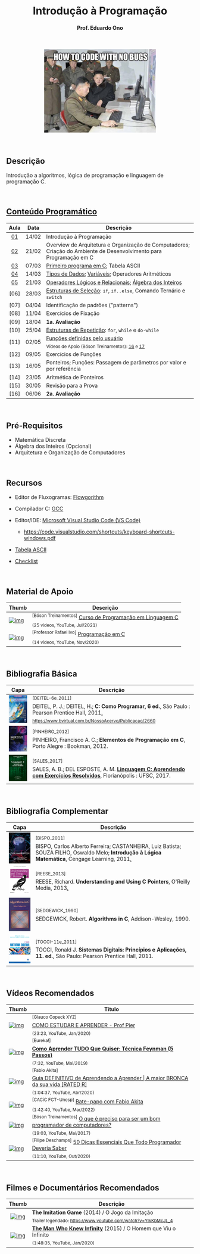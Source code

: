 <h1 align="center">
Introdução à Programação
</h1>
<h4 align="center">
Prof. Eduardo Ono
</h4>

<br>

<p align="center">
  <img src="./imagens/how-to-code-with-no-bugs.png" alt="img" width="300px">
</p>

<br>

## Descrição

Introdução a algoritmos, lógica de programação e linguagem de programação C.

<br>

## [Conteúdo Programático](./conteudo/README.md)

| Aula | Data | Descrição |
| :-: | :-: | --- |
| [01] | 14/02 | Introdução à Programação
| [02] | 21/02 | Overview de Arquitetura e Organização de Computadores; Criação do Ambiente de Desenvolvimento para Programação em C
| [03] | 07/03 | [Primeiro programa em C](./conteudo/03-primeiro-programa-em-c/README.md); Tabela ASCII
| [04] | 14/03 | [Tipos de Dados](./conteudo/04-tipos-de-dados-e-variaveis/tipos-de-dados/README.md); [Variáveis](./conteudo/04-tipos-de-dados-e-variaveis/variaveis/README.md); Operadores Aritméticos
| [05] | 21/03 | [Operadores Lógicos e Relacionais](./conteudo/06-logica-matematica/README.md); [Álgebra dos Inteiros](./conteudo/05-algebra-dos-inteiros/README.md)
| [06] | 28/03 | [Estruturas de Seleção](./conteudo/07-estruturas-de-selecao/README.md): `if`, `if..else`, Comando Ternário e `switch`
| [07] | 04/04 | Identificação de padrões ("patterns")
| [08] | 11/04 | Exercícios de Fixação
| [09] | 18/04 | __1a. Avaliação__
| [10] | 25/04 | [Estruturas de Repetição](./conteudo/08-estruturas-de-repeticao/README.md): `for`, `while` e `do-while`
| [11] | 02/05 | [Funções definidas pelo usuário](./conteudo/09-funcoes/README.md)<br><sub>Vídeos de Apoio (Bóson Treinamentos): [16](https://www.youtube.com/watch?v=tzBq7_Cn_D4&list=PLucm8g_ezqNqzH7SM0XNjsp25AP0MN82R&index=17) e [17](https://www.youtube.com/watch?v=GGkaN_LwR0w&list=PLucm8g_ezqNqzH7SM0XNjsp25AP0MN82R&index=17) </sub>
| [12] | 09/05 | Exercícios de Funções
| [13] | 16/05 | Ponteiros; Funções: Passagem de parâmetros por valor e por referência
| [14] | 23/05 | Aritmética de Ponteiros
| [15] | 30/05 | Revisão para a Prova
| [16] | 06/06 | __2a. Avaliação__

[01]: ./aulas/README.md#aula-01
[02]: ./aulas/README.md#aula-02
[03]: ./aulas/README.md#aula-03
[04]: ./aulas/README.md#aula-04
[05]: ./aulas/README.md#aula-05

<br>

## Pré-Requisitos

* Matemática Discreta
* Álgebra dos Inteiros (Opcional)
* Arquitetura e Organização de Computadores

<br>

## Recursos

* Editor de Fluxogramas: [Flowgorithm](./conteudo/01-ambiente-de-desenvolvimento/README.md)

* Compilador C: [GCC](./conteudo/01-ambiente-de-desenvolvimento/README.md)

* Editor/IDE: [Microsoft Visual Studio Code (VS Code)](./conteudo/01-ambiente-de-desenvolvimento/README.md#microsoft-visual-studio-code-vs-code)

  * https://code.visualstudio.com/shortcuts/keyboard-shortcuts-windows.pdf

* [Tabela ASCII](https://theasciicode.com.ar)

* [Checklist](./conteudo/00-overview/checklist.md)

<br>

## Material de Apoio

| Thumb | Descrição |
| --- | --- |
| [![img](https://img.youtube.com/vi/cZRuFwzjJ8E/default.jpg)](https://youtu.be/cZRuFwzjJ8E) | <sup>[Bóson Treinamentos]</sup> [Curso de Programação em Linguagem C](https://www.youtube.com/playlist?list=PLucm8g_ezqNqzH7SM0XNjsp25AP0MN82R)<br><sub>(25 vídeos, YouTube, Jul/2021)</sub>
| [![img](https://img.youtube.com/vi/UPuOQBocY48/default.jpg)](https://youtu.be/UPuOQBocY48) | <sup>[Professor Rafael Ivo]</sup> [Programação em C](https://www.youtube.com/playlist?list=PLvat2X-KHJNZwUCeTeve_S1qqrBOWhaU9)<br><sub>(14 vídeos, YouTube, Nov/2020)</sub>

<br>

## Bibliografia Básica

| Capa | Descrição |
| :-: | --- |
| <img src="./referencias/capas/DEITEL-6e_2011.jpg" width="100px"> | <sup><a id="DEITEL-6e_2011">[DEITEL-6e_2011]</a></sup><br>DEITEL, P. J.; DEITEL, H.; <strong>C: Como Programar, 6 ed.</strong>, São Paulo : Pearson Prentice Hall, 2011[.](https://app.box.com/s/orpgcu86l21fflmxiqmzdq0cod300i4b)<br><sub>https://www.bvirtual.com.br/NossoAcervo/Publicacao/2660</sub>
| <img src="./referencias/capas/PINHEIRO_2012.jpg" width="100px"> | <sup><a id="PINHEIRO_2012">[PINHEIRO_2012]</a></sup><br>PINHEIRO, Francisco A. C.; <strong>Elementos de Programação em C</strong>, Porto Alegre : Bookman, 2012.
| <img src="./referencias/capas/SALES_2017.jpg" width="100px"> | <sup>[SALES_2017]</sup><br>SALES, A. B.; DEL ESPOSTE, A. M. <strong>[Linguagem C: Aprendendo com Exercícios Resolvidos](https://archive.org/details/livro-linguagem-caprendendo-exercicios-resolvidos-2)</strong>, Florianópolis : UFSC, 2017.

<br>

## Bibliografia Complementar

| Capa | Descrição |
| :-: | --- |
| <img src="./referencias/capas/BISPO_2011.jpg" alt="img" width="100px"> | <sup id="BISPO_2011">[BISPO_2011]</sup><br>BISPO, Carlos Alberto Ferreira; CASTANHEIRA, Luiz Batista; SOUZA FILHO, Oswaldo Melo; __Introdução à Lógica Matemática__, Cengage Learning, 2011[.](https://app.box.com/s/xfv52p02w3bi0s9pnvkf4not5eoaozh5)
| <img src="./referencias/capas/REESE_2013.jpg" alt="img" width="100px"> | <sup id="REESE_2013">[REESE_2013]</sup><br>REESE, Richard. __Understanding and Using C Pointers__, O'Reilly Media, 2013[.](https://app.box.com/s/cbp98oofhokip0yki3gh7khz6zb6htgq)
| <img src="./referencias/capas/SEDGEWICK_1990.jpg" alt="img" width="100px"> | <sup id="SEDGEWICK_1990">[SEDGEWICK_1990]</sup><br>SEDGEWICK, Robert. __Algorithms in C__, Addison-Wesley, 1990.
| <img src="./referencias/capas/TOCCI-11e_2011.jpg" alt="img" width="100px"> | <sup id="TOCCI-11e_2011">[TOCCI-11e_2011]</sup><br>TOCCI, Ronald J. __Sistemas Digitais: Princípios e Aplicações, 11. ed.__, São Paulo: Pearson Prentice Hall, 2011.

<br>

## Vídeos Recomendados

| Thumb | Título |
| --- | --- |
| [![img](https://img.youtube.com/vi/noXqEGIZak8/default.jpg)](https://youtu.be/noXqEGIZak8) | <sup>[Glauco Copeck XYZ]</sup><br>[COMO ESTUDAR E APRENDER - Prof Pier](https://www.youtube.com/watch?v=noXqEGIZak8)<br><sub>(23:23, YouTube, Jan/2020)</sub>
| [![img](https://img.youtube.com/vi/TVHUs67kwRk/default.jpg)](https://www.youtube.com/watch?v=TVHUs67kwRk) | <sup>[Eureka!]</sup><br>[__Como Aprender TUDO Que Quiser: Técnica Feynman (5 Passos)__](https://www.youtube.com/watch?v=TVHUs67kwRk)<br><sub>(7:32, YouTube, Mai/2019)</sub>
| [![img](https://img.youtube.com/vi/oUPaJxk6TZ0/default.jpg)](https://youtu.be/oUPaJxk6TZ0) | <sup>[Fabio Akita]</sup><br>[Guia DEFINITIVO de Aprendendo a Aprender \| A maior BRONCA da sua vida [RATED R]](https://www.youtube.com/watch?v=oUPaJxk6TZ0)<br><sub>(1:04:37, YouTube, Abr/2020)</sub>
| [![img](https://img.youtube.com/vi/i_STkDJ3z5s/default.jpg)](https://youtu.be/i_STkDJ3z5s) | <sup>[CACiC FCT-Unesp]</sup> [Bate-papo com Fabio Akita](https://www.youtube.com/watch?v=i_STkDJ3z5s)<br><sub>(1:42:40, YouTube, Mar/2022)</sub>
| [![img](https://img.youtube.com/vi/ED2aoLnr0oA/default.jpg)](https://youtu.be/ED2aoLnr0oA) | <sup>[Bóson Treinamentos]</sup> [O que é preciso para ser um bom programador de computadores?](https://www.youtube.com/watch?v=ED2aoLnr0oA)<br><sub>(19:03, YouTube, Mai/2017)</sub>
| [![img](https://img.youtube.com/vi/2xoJjEgecZM/default.jpg)](https://youtu.be/2xoJjEgecZM) | <sup>[Filipe Deschamps]</sup> [50 Dicas Essenciais Que Todo Programador Deveria Saber](https://www.youtube.com/watch?v=2xoJjEgecZM)<br><sub>(11:10, YouTube, Out/2020)</sub>

<br>

## Filmes e Documentários Recomendados

| Thumb | Descrição |
| :-: | --- |
| [![img](https://img.youtube.com/vi/nuPZUUED5uk/default.jpg)](https://www.youtube.com/watch?v=nuPZUUED5uk) | __The Imitation Game__ (2014) / O Jogo da Imitação<br><sub>Trailer legendado: https://www.youtube.com/watch?v=YIkKbMcJL_4</sub>
| [![img](https://img.youtube.com/vi/8WwLPep9xNg/default.jpg)](https://www.youtube.com/watch?v=oXGm9Vlfx4w) | [__The Man Who Knew Infinity__](https://www.youtube.com/watch?v=8WwLPep9xNg) (2015) / O Homem que Viu o Infinito<br><sub>(1:48:35, YouTube, Jan/2020)</sub>

<br>
